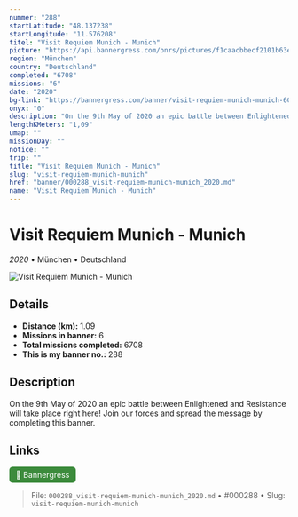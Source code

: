 ```yaml
---
nummer: "288"
startLatitude: "48.137238"
startLongitude: "11.576208"
titel: "Visit Requiem Munich - Munich"
picture: "https://api.bannergress.com/bnrs/pictures/f1caacbbecf2101b63efa6ff94010fc4"
region: "München"
country: "Deutschland"
completed: "6708"
missions: "6"
date: "2020"
bg-link: "https://bannergress.com/banner/visit-requiem-munich-munich-6065"
onyx: "0"
description: "On the 9th May of 2020 an epic battle between Enlightened and Resistance will take place right here! Join our forces and spread the message by completing this banner."
lengthKMeters: "1,09"
umap: ""
missionDay: ""
notice: ""
trip: ""
title: "Visit Requiem Munich - Munich"
slug: "visit-requiem-munich-munich"
href: "banner/000288_visit-requiem-munich-munich_2020.md"
name: "Visit Requiem Munich - Munich"
---
```

# Visit Requiem Munich - Munich

*2020* • München • Deutschland

![Visit Requiem Munich - Munich](https://api.bannergress.com/bnrs/pictures/f1caacbbecf2101b63efa6ff94010fc4)



## Details
- **Distance (km):** 1.09
- **Missions in banner:** 6
- **Total missions completed:** 6708
- **This is my banner no.:** 288



## Description
On the 9th May of 2020 an epic battle between Enlightened and Resistance will take place right here! Join our forces and spread the message by completing this banner.



## Links
<a href="https://bannergress.com/banner/visit-requiem-munich-munich-6065" target="_blank" style="display:inline-block;margin-right:8px;padding:6px 12px;background:#3c8b3c;color:#fff;text-decoration:none;border-radius:6px;">🔗 Bannergress</a>



> File: `000288_visit-requiem-munich-munich_2020.md`
> • #000288
> • Slug: `visit-requiem-munich-munich`
